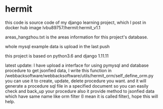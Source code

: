 # hermit
this code is source code of my django learning project, which I post in docker hub image lvbu89757/hermit:hermit_v1.1

areas_hangzhou.txt is the areas information for this project's database.

whole mysql example data is upload in the last push

this project is based on python3.6 and django 1.11.11

latest update: I have upload a interface for using pymysql and database procedure to get jsonfied data, I write this function
 in /webbacksoftware/webbacksoftware/utils/hermit_orm/self_define_orm.py you can use it to create, update, delete procedure 
you want. and it will generate a procedure sql file in a specified document so you can easily check and back_up your procedure
also it provide method to jsonfied data which have same name like orm filter (I mean it is called filter), hope this will help.